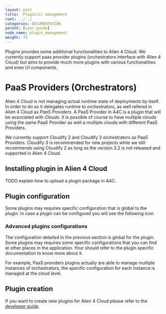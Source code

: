 ```yaml
---
layout: post
title:  Plugin(s) management
root: ../../
categories: DOCUMENTATION
parent: [user_guide]
node_name: plugin_management
weight: 75
---
```


Plugins provides some additional functionalities to Alien 4 Cloud. We currently support paas provider plugins (orchestrators interface with Alien 4 Cloud) but aims to provide much more plugins with various functionalities and even UI components.

# PaaS Providers (Orchestrators)

Alien 4 Cloud is not managing actual runtime state of deployments by itself. In order to do so it delegates runtime to orchestrators, as well refered in Alien 4 Cloud as _PaaS Providers_. A PaaS Provider in A4C is a plugin that will be associated with _Clouds_. It is possible of course to have multiple clouds using the same PaaS Provider as well a multiple clouds with different PaaS Providers.

We currently support Cloudify 2 and Cloudify 3 orchestrators as PaaS Providers. Cloudify 3 is recommended for new projects while we still recommends using Cloudify 2 as long as the version 3.2 is not released and supported in Alien 4 Cloud.

## Installing plugin in Alien 4 Cloud

TODO explain how to upload a plugin package in A4C.

## Plugin configuration

Some plugins may requires specific configuration that is global to the plugin. In case a plugin can be configured you will see the following icon

### Advanced plugins configurations

The configuration detailed in the previous section is global for the plugin. Some plugins may requires some specific configurations that you can find at other places in the application. Your should refer to the plugin specific documentation to know more about it.

For example, PaaS providers plugins actually are able to manage multiple instances of orchestrators, the specific configuration for each instance is managed at the cloud level.

## Plugin creation

If you want to create new plugins for Alien 4 Cloud please refer to the [developer guide](#/developer_guide/index.html).
